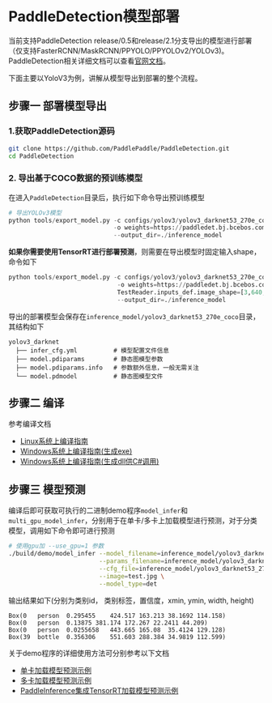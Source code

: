 # PaddleDetection模型部署

当前支持PaddleDetection release/0.5和release/2.1分支导出的模型进行部署（仅支持FasterRCNN/MaskRCNN/PPYOLO/PPYOLOv2/YOLOv3)。PaddleDetection相关详细文档可以查看[官网文档](https://github.com/PaddlePaddle/PaddleDetection/tree/release/2.1)。

下面主要以YoloV3为例，讲解从模型导出到部署的整个流程。

## 步骤一 部署模型导出

### 1.获取PaddleDetection源码

```sh
git clone https://github.com/PaddlePaddle/PaddleDetection.git
cd PaddleDetection
```

### 2. 导出基于COCO数据的预训练模型

在进入`PaddleDetection`目录后，执行如下命令导出预训练模型

```python
# 导出YOLOv3模型
python tools/export_model.py -c configs/yolov3/yolov3_darknet53_270e_coco.yml \
                             -o weights=https://paddledet.bj.bcebos.com/models/yolov3_darknet53_270e_coco.pdparams \
                             --output_dir=./inference_model
```

**如果你需要使用TensorRT进行部署预测**，则需要在导出模型时固定输入shape，命令如下

```python
python tools/export_model.py -c configs/yolov3/yolov3_darknet53_270e_coco.yml \
                              -o weights=https://paddledet.bj.bcebos.com/models/yolov3_darknet53_270e_coco.pdparams \
                              TestReader.inputs_def.image_shape=[3,640,640] \
                              --output_dir=./inference_model
```

导出的部署模型会保存在`inference_model/yolov3_darknet53_270e_coco`目录，其结构如下

```
yolov3_darknet
  ├── infer_cfg.yml          # 模型配置文件信息
  ├── model.pdiparams        # 静态图模型参数
  ├── model.pdiparams.info   # 参数额外信息，一般无需关注
  └── model.pdmodel          # 静态图模型文件
```



## 步骤二 编译

参考编译文档

- [Linux系统上编译指南](../compile/paddle/linux.md)
- [Windows系统上编译指南(生成exe)](../compile/paddle/windows.md)
- [Windows系统上编译指南(生成dll供C#调用)](../csharp_deploy/)



## 步骤三 模型预测

编译后即可获取可执行的二进制demo程序`model_infer`和`multi_gpu_model_infer`，分别用于在单卡/多卡上加载模型进行预测，对于分类模型，调用如下命令即可进行预测

```sh
# 使用gpu加 --use_gpu=1 参数
./build/demo/model_infer --model_filename=inference_model/yolov3_darknet53_270e_coco/model.pdmodel \
                         --params_filename=inference_model/yolov3_darknet53_270e_coco/model.pdiparams \
                         --cfg_file=inference_model/yolov3_darknet53_270e_coco/infer_cfg.yml \
                         --image=test.jpg \
                         --model_type=det
```

输出结果如下(分别为类别id， 类别标签，置信度，xmin, ymin, width, height)

```
Box(0   person  0.295455    424.517 163.213 38.1692 114.158)
Box(0   person  0.13875 381.174 172.267 22.2411 44.209)
Box(0   person  0.0255658   443.665 165.08  35.4124 129.128)
Box(39  bottle  0.356306    551.603 288.384 34.9819 112.599)
```

关于demo程序的详细使用方法可分别参考以下文档

- [单卡加载模型预测示例](../demo/model_infer.md)
- [多卡加载模型预测示例](../demo/multi_gpu_model_infer.md)
- [PaddleInference集成TensorRT加载模型预测示例](../../demo/tensorrt_infer.md)
